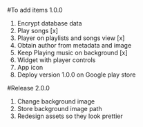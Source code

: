 #To add items 1.0.0
1. Encrypt database data
2. Play songs [x]
3. Player on playlists and songs view [x]
4. Obtain author from metadata and image
5. Keep Playing music on background [x]
6. Widget with player controls
7. App icon
8. Deploy version 1.0.0 on Google play store

#Release 2.0.0
1. Change background image 
2. Store background image path
3. Redesign assets so they look prettier